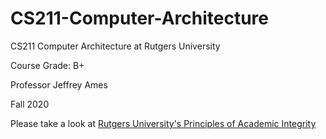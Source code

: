 # CS211-Computer-Architecture

CS211 Computer Architecture at Rutgers University 

Course Grade: B+

Professor Jeffrey Ames

Fall 2020

Please take a look at [Rutgers University's Principles of Academic Integrity](http://academicintegrity.rutgers.edu)
